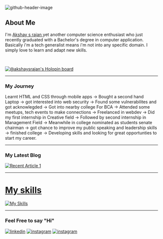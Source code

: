 ![github-header-image](https://user-images.githubusercontent.com/76043412/197248385-aa26d47e-fab6-4071-83dc-49bf8a080c78.png)

## About Me

I'm <a target="_blank" href="https://app.mulearn.org/profile/akshaysrajan@mulearn"> Akshay s rajan </a>  yet another computer science enthusiast who just recently graduated with a Bachelor's degree in computer application. Basically i'm a tech generalist means i'm not into any specific domain. I simply love to learn and adapt new skills.

<br>

[![@akshaysrajan's Holopin board](https://holopin.me/akshaysrajan)](https://holopin.io/@akshaysrajan)

<hr>

### My Journey 
Learnt HTML and CSS through mobile apps -> Bought a second hand Laptop -> got interested into web security -> Found some vulnerabilites and got acknowlegded -> Got into nearby college For BCA -> Attended some meetups, tech events to make connections -> Freelanced in webdev -> Did my first internship in Creative field -> Followed by second internship in Management Field -> Meanwhile in college nominated as students senate chairman -> got chance to improve my public speaking and leadership skills -> finished college -> Developing skills and looking for great opportunties to start my career.       

<hr>

### My Latest Blog

<a target="_blank" href="https://github-readme-medium-recent-article.vercel.app/medium/@akshaysrajan/0"><img src="https://github-readme-medium-recent-article.vercel.app/medium/@akshaysrajan/1" alt="Recent Article 1"> 

<hr>

 # My skills
 [![My Skills](https://skillicons.dev/icons?i=github,java,linux,js,html,wordpress,figma,vscode,kali)](https://skillicons.dev)

<hr>

### Feel Free to say "Hi"
 
[![linkedin](https://img.shields.io/badge/LinkedIn-0077B5?style=for-the-badge&logo=linkedin&logoColor=white)](www.linkedin.com/in/akshaysrajan)
[![instagram](https://img.shields.io/badge/Twitter-1DA1F2?style=for-the-badge&logo=twitter&logoColor=white)](https://twitter.com/akshaysrajan)
[![instagram](https://img.shields.io/badge/Instagram-E4405F?style=for-the-badge&logo=instagram&logoColor=white)](https://instagram.com/akshaysrajan_)
